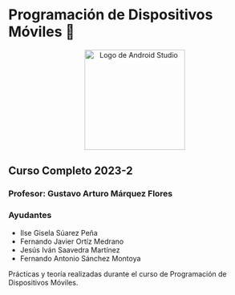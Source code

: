 Programación de Dispositivos Móviles 📱
=========================================

<p align="center"><img width="200" src="src/Logo-Android.svg" alt="Logo de Android Studio"></p>

Curso Completo 2023-2
-------------------------------------------

### Profesor: Gustavo Arturo Márquez Flores

### Ayudantes

* Ilse Gisela Súarez Peña
* Fernando Javier Ortíz Medrano
* Jesús Iván Saavedra Martínez
* Fernando Antonio Sánchez Montoya

Prácticas y teoría realizadas durante el curso de Programación de Dispositivos Móviles.
